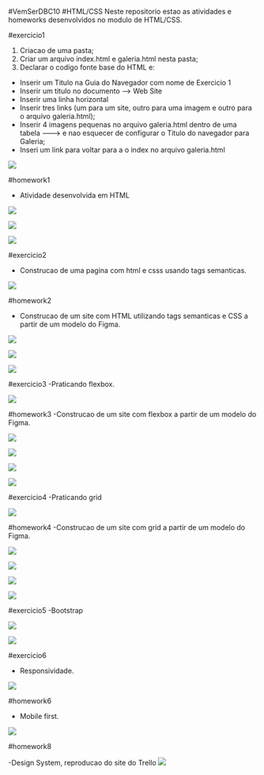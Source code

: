 #VemSerDBC10
#HTML/CSS
Neste repositorio estao as atividades e homeworks desenvolvidos no modulo de HTML/CSS.

#exercicio1
1. Criacao de uma pasta;
2. Criar um arquivo index.html e galeria.html nesta pasta;
3. Declarar o codigo fonte base do HTML e:
- Inserir um Titulo na Guia do Navegador com nome de Exercicio 1
- Inserir um titulo no documento --> Web Site
- Inserir uma linha horizontal
- Inserir tres links (um para um site, outro para uma imagem e outro para o arquivo galeria.html);
- Inserir 4 imagens pequenas no arquivo galeria.html dentro de uma tabela ---> e nao esquecer de configurar o Titulo do navegador para Galeria;
- Inseri um link para voltar para a o index no arquivo galeria.html


![](imagens/exercicio1.png)


#homework1
- Atividade desenvolvida em HTML


![](imagens/homework1-Pt1.png)


![](imagens/homework1-Pt-2.png)


![](imagens/homework1-Pt-3.png)


#exercicio2
- Construcao de uma pagina com html e csss usando tags semanticas.


![](imagens/exercicio2.png)


#homework2
- Construcao de um site com HTML utilizando tags semanticas e CSS a partir de um modelo do Figma. 


![](imagens/homework2-home.png)


![](imagens/homework2-sobre.png)


![](imagens/homework2-contato.png)


#exercicio3
-Praticando flexbox.


![](imagens/exercicio3-flexbox.png)


#homework3
-Construcao de um site com flexbox a partir de um modelo do Figma.


![](imagens/homework3-home.png)


![](imagens/homework3-sobre.png)


![](imagens/homework3-produtos.png)


![](imagens/homework3-contato.png)


#exercicio4
-Praticando grid


![](imagens/exercicio4-grid.png)


#homework4
-Construcao de um site com grid a partir de um modelo do Figma.


![](imagens/homework4-index.png)


![](imagens/homework4-sobre.png)


![](imagens/homework4-produtos.png)


![](imagens/homework4-contatos.png)


#exercicio5
-Bootstrap


![](imagens/exercicio5-bootstrap.png)


![](imagens/exercicio5-tela1-bootstrap.png)


#exercicio6
- Responsividade.


![](imagens/exercicio6.png)

#homework6
- Mobile first.


![](imagens/homework6-mobile.png)


#homework8


-Design System, reproducao do site do Trello
![](imagens/homework-8.png)
